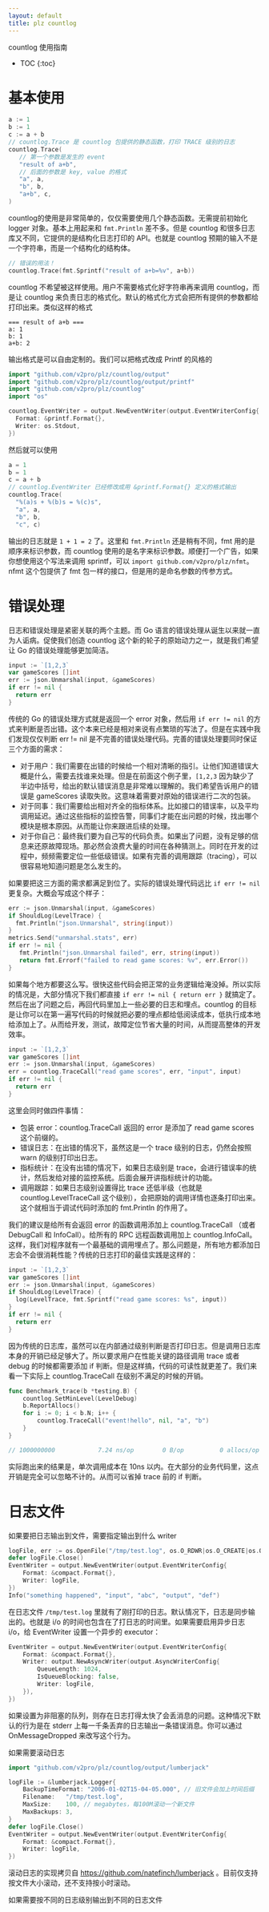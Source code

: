 ```yaml
---
layout: default
title: plz countlog
---
```


countlog 使用指南

* TOC
{:toc}

# 基本使用

```go
a := 1
b := 1
c := a + b
// countlog.Trace 是 countlog 包提供的静态函数，打印 TRACE 级别的日志
countlog.Trace(
   // 第一个参数是发生的 event
   "result of a+b", 
   // 后面的参数是 key, value 的格式
   "a", a,
   "b", b,
   "a+b", c,
)
```

countlog的使用是非常简单的，仅仅需要使用几个静态函数。无需提前初始化 logger 对象。基本上用起来和 `fmt.Println` 差不多。但是 countlog 和很多日志库又不同，它提供的是结构化日志打印的 API。也就是 countlog 预期的输入不是一个字符串，而是一个结构化的结构体。

```go
// 错误的用法！
countlog.Trace(fmt.Sprintf("result of a+b=%v", a+b))
```

countlog 不希望被这样使用。用户不需要格式化好字符串再来调用 countlog，而是让 countlog 来负责日志的格式化。默认的格式化方式会把所有提供的参数都给打印出来。类似这样的格式

```
=== result of a+b ===
a: 1
b: 1
a+b: 2
```

输出格式是可以自由定制的。我们可以把格式改成 Printf 的风格的

```go
import "github.com/v2pro/plz/countlog/output"
import "github.com/v2pro/plz/countlog/output/printf"
import "github.com/v2pro/plz/countlog"
import "os"

countlog.EventWriter = output.NewEventWriter(output.EventWriterConfig{
  Format: &printf.Format{},
  Writer: os.Stdout,
})
```

然后就可以使用

```go
a = 1
b = 1
c = a + b
// countlog.EventWriter 已经修改成用 &printf.Format{} 定义的格式输出
countlog.Trace(
  "%(a)s + %(b)s = %(c)s", 
  "a", a, 
  "b", b, 
  "c", c)
```

输出的日志就是 `1 + 1 = 2` 了。这里和 `fmt.Println` 还是稍有不同，fmt 用的是顺序来标识参数，而 countlog 使用的是名字来标识参数。顺便打一个广告，如果你想使用这个写法来调用 sprintf，可以 `import github.com/v2pro/plz/nfmt`。nfmt 这个包提供了 fmt 包一样的接口，但是用的是命名参数的传参方式。

# 错误处理

日志和错误处理是紧密关联的两个主题。而 Go 语言的错误处理从诞生以来就一直为人诟病。促使我们创造 countlog 这个新的轮子的原始动力之一，就是我们希望让 Go 的错误处理能够更加简洁。

```go
input := `[1,2,3`
var gameScores []int
err := json.Unmarshal(input, &gameScores)
if err != nil {
  return err
}
```

传统的 Go 的错误处理方式就是返回一个 error 对象，然后用 `if err != nil` 的方式来判断是否出错。这个本来已经是相对来说有点繁琐的写法了。但是在实践中我们发现仅仅判断 err != nil 是不完善的错误处理代码。完善的错误处理要同时保证三个方面的需求：

* 对于用户：我们需要在出错的时候给一个相对清晰的指引。让他们知道错误大概是什么，需要去找谁来处理。但是在前面这个例子里，`[1,2,3` 因为缺少了半边中括号，给出的默认错误消息是非常难以理解的。我们希望告诉用户的错误是 gameScores 读取失败。这意味着需要对原始的错误进行二次的包装。
* 对于同事：我们需要给出相对齐全的指标体系。比如接口的错误率，以及平均调用延迟。通过这些指标的监控告警，同事们才能在出问题的时候，找出哪个模块是根本原因。从而能让你来跟进后续的处理。
* 对于你自己：最终我们要为自己写的代码负责。如果出了问题，没有足够的信息来还原故障现场。那必然会浪费大量的时间在各种猜测上。同时在开发的过程中，频频需要定位一些低级错误。如果有完善的调用跟踪（tracing），可以很容易地知道问题是怎么发生的。

如果要把这三方面的需求都满足到位了。实际的错误处理代码远比 `if err != nil` 更复杂。大概会写成这个样子：

```go
err := json.Unmarshal(input, &gameScores)
if ShouldLog(LevelTrace) {
  fmt.Println("json.Unmarshal", string(input))
}
metrics.Send("unmarshal.stats", err)
if err != nil {
   fmt.Println("json.Unmarshal failed", err, string(input))
   return fmt.Errorf("failed to read game scores: %v", err.Error())
}
```

如果每个地方都要这么写。很快这些代码会把正常的业务逻辑给淹没掉。所以实际的情况是，大部分情况下我们都直接 `if err != nil { return err }` 就搞定了。然后在出了问题之后，再回代码里加上一些必要的日志和埋点。countlog 的目标是让你可以在第一遍写代码的时候就把必要的埋点都给低阅读成本，低执行成本地给添加上了。从而给开发，测试，故障定位节省大量的时间，从而提高整体的开发效率。

```go
input := `[1,2,3`
var gameScores []int
err := json.Unmarshal(input, &gameScores)
err = countlog.TraceCall("read game scores", err, "input", input)
if err != nil {
  return err
}
```

这里会同时做四件事情：

* 包装 error：countlog.TraceCall 返回的 error 是添加了 read game scores 这个前缀的。
* 错误日志：在出错的情况下，虽然这是一个 trace 级别的日志，仍然会按照 warn 的级别打印出日志。
* 指标统计：在没有出错的情况下，如果日志级别是 trace，会进行错误率的统计，然后发给对接的监控系统。后面会展开讲指标统计的功能。
* 调用跟踪：如果日志级别设置得比 trace 还低半级（也就是 countlog.LevelTraceCall 这个级别），会把原始的调用详情也逐条打印出来。这个就相当于调试代码时添加的 fmt.Println 的作用了。

我们的建议是给所有会返回 error 的函数调用添加上 countlog.TraceCall （或者 DebugCall 和 InfoCall）。给所有的 RPC 远程函数调用加上 countlog.InfoCall。这样，我们对程序就有一个最基础的调用埋点了。那么问题是，所有地方都添加日志会不会很消耗性能？传统的日志打印的最佳实践是这样的：

```go
input := `[1,2,3`
var gameScores []int
err := json.Unmarshal(input, &gameScores)
if ShouldLog(LevelTrace) {
  log(LevelTrace, fmt.Sprintf("read game scores: %s", input))
}
if err != nil {
  return err
}
```

因为传统的日志库，虽然可以在内部通过级别判断是否打印日志。但是调用日志库本身的开销已经足够大了。所以要求用户在性能关键的路径调用 trace 或者 debug 的时候都需要添加 if 判断。但是这样搞，代码的可读性就更差了。我们来看一下实际上 countlog.TraceCall 在级别不满足的时候的开销。

```go
func Benchmark_trace(b *testing.B) {
	countlog.SetMinLevel(LevelDebug)
	b.ReportAllocs()
	for i := 0; i < b.N; i++ {
		countlog.TraceCall("event!hello", nil, "a", "b")
	}
}

// 1000000000	         7.24 ns/op	       0 B/op	       0 allocs/op
```

实际跑出来的结果是，单次调用成本在 10ns 以内。在大部分的业务代码里，这点开销是完全可以忽略不计的。从而可以省掉 trace 前的 if 判断。

# 日志文件

如果要把日志输出到文件，需要指定输出到什么 writer

```go
logFile, err := os.OpenFile("/tmp/test.log", os.O_RDWR|os.O_CREATE|os.O_APPEND, 0666)
defer logFile.Close()
EventWriter = output.NewEventWriter(output.EventWriterConfig{
	Format: &compact.Format{},
	Writer: logFile,
})
Info("something happened", "input", "abc", "output", "def")
```

在日志文件 `/tmp/test.log` 里就有了刚打印的日志。默认情况下，日志是同步输出的。也就是 i/o 的时间也包含在了打日志的时间里。如果需要启用异步日志 i/o，给 EventWriter 设置一个异步的 executor：

```go
EventWriter = output.NewEventWriter(output.EventWriterConfig{
	Format: &compact.Format{},
	Writer: output.NewAsyncWriter(output.AsyncWriterConfig{
		QueueLength: 1024,
		IsQueueBlocking: false,
		Writer: logFile,
	}),
})
```

如果设置为非阻塞的队列，则存在日志打得太快了会丢消息的问题。这种情况下默认的行为是在 stderr 上每一千条丢弃的日志输出一条错误消息。你可以通过 OnMessageDropped 来改写这个行为。

如果需要滚动日志

```go
import "github.com/v2pro/plz/countlog/output/lumberjack"

logFile := &lumberjack.Logger{
	BackupTimeFormat: "2006-01-02T15-04-05.000", // 旧文件会加上时间后缀
	Filename:   "/tmp/test.log",
	MaxSize:    100, // megabytes，每100M滚动一个新文件
	MaxBackups: 3,
}
defer logFile.Close()
EventWriter = output.NewEventWriter(output.EventWriterConfig{
	Format: &compact.Format{},
	Writer: logFile,
})
```

滚动日志的实现拷贝自 https://github.com/natefinch/lumberjack 。目前仅支持按文件大小滚动，还不支持按小时滚动。

如果需要按不同的日志级别输出到不同的日志文件

```go
```

